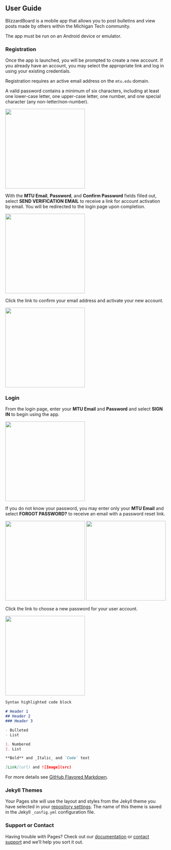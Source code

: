 ## User Guide

BlizzardBoard is a mobile app that allows you to post bulletins and view posts made by others within the Michigan Tech community.

The app must be run on an Android device or emulator.

### Registration

Once the app is launched, you will be prompted to create a new account. If you already have an account, you may select the appropriate link and log in using your existing credentials.

Registration requires an active email address on the `mtu.edu` domain.

A valid password contains a minimum of six characters, including at least one lower-case letter, one upper-case letter, one number, and one special character (any non-letter/non-number).

<img src="./images/registration.png" width="250">

With the **MTU Email**, **Password**, and **Confirm Password** fields filled out, select **SEND VERIFICATION EMAIL** to receive a link for account activation by email. You will be redirected to the login page upon completion.

<img src="./images/verification_email.png" width="250">

Click the link to confirm your email address and activate your new account.

<img src="./images/verification_link.png" width="250">

### Login

From the login page, enter your **MTU Email** and **Password** and select **SIGN IN** to begin using the app.

<img src="./images/login.png" width="250">

If you do not know your password, you may enter only your **MTU Email** and select **FORGOT PASSWORD?** to receive an email with a password reset link.

<img src="./images/forgot_password.png" width="250"> <img src="./images/password_email.png" width="250">

Click the link to choose a new password for your user account.

<img src="./images/password_link.png" width="250">

```markdown
Syntax highlighted code block

# Header 1
## Header 2
### Header 3

- Bulleted
- List

1. Numbered
2. List

**Bold** and _Italic_ and `Code` text

[Link](url) and ![Image](src)
```

For more details see [GitHub Flavored Markdown](https://guides.github.com/features/mastering-markdown/).

### Jekyll Themes

Your Pages site will use the layout and styles from the Jekyll theme you have selected in your [repository settings](https://github.com/derekburrell/BlizzardBoard/settings). The name of this theme is saved in the Jekyll `_config.yml` configuration file.

### Support or Contact

Having trouble with Pages? Check out our [documentation](https://help.github.com/categories/github-pages-basics/) or [contact support](https://github.com/contact) and we’ll help you sort it out.
